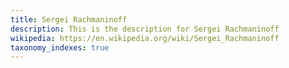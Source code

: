 ```yaml
---
title: Sergei Rachmaninoff
description: This is the description for Sergei Rachmaninoff
wikipedia: https://en.wikipedia.org/wiki/Sergei_Rachmaninoff
taxonomy_indexes: true
---
```

